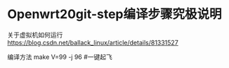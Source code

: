 # Openwrt20git-step编译步骤究极说明

  关于虚拟机如何运行 https://blog.csdn.net/ballack_linux/article/details/81331527

编译方法
  make V=99 -j 96  #一键起飞
